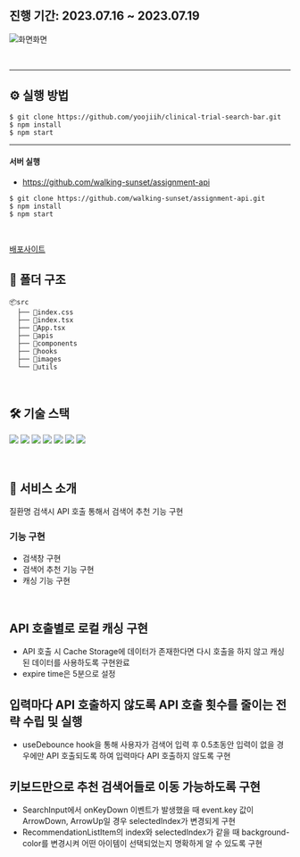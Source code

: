 ## 진행 기간: 2023.07.16 ~ 2023.07.19

![화면화면](https://github.com/yoojiih/clinical-trial-search-bar/assets/33574807/320c3697-68f4-484d-a830-384e6118748d) <br/>

<br/>

---

## ⚙️ 실행 방법

```
$ git clone https://github.com/yoojiih/clinical-trial-search-bar.git
$ npm install
$ npm start
```

---

#### 서버 실행

- https://github.com/walking-sunset/assignment-api

```
$ git clone https://github.com/walking-sunset/assignment-api.git
$ npm install
$ npm start
```

</br>

[배포사이트](clinical-trial-search-bar.vercel.app)

## 📂 폴더 구조

```
📦src
  ├── 📄index.css
  ├── 📄index.tsx
  ├── 📄App.tsx
  ├── 📂apis
  ├── 📂components
  ├── 📂hooks
  ├── 📂images
  └── 📂utils
```

<br/>

## 🛠️ 기술 스택

<img src="https://img.shields.io/badge/react-61DAFB?style=for-the-badge&logo=react&logoColor=white"> <img src="https://img.shields.io/badge/typescript-3178C6?style=for-the-badge&logo=typescript&logoColor=white"> <img src="https://img.shields.io/badge/axios-5A29E4?style=for-the-badge&logo=axios&logoColor=white"> <img src="https://img.shields.io/badge/eslint-4B32C3?style=for-the-badge&logo=eslint&logoColor=white"> <img src="https://img.shields.io/badge/prettier-F7B93E?style=for-the-badge&logo=prettier&logoColor=white"> <img src="https://img.shields.io/badge/husky-000000?style=for-the-badge&logo=husky&logoColor=white"> <img src="https://img.shields.io/badge/vercel-000000?style=for-the-badge&logo=vercel&logoColor=white">

<br/>

## 📖 서비스 소개

질환명 검색시 API 호출 통해서 검색어 추천 기능 구현

### 기능 구현

- 검색창 구현
- 검색어 추천 기능 구현
- 캐싱 기능 구현

<br/>

## API 호출별로 로컬 캐싱 구현

- API 호출 시 Cache Storage에 데이터가 존재한다면 다시 호출을 하지 않고 캐싱된 데이터를 사용하도록 구현완료
- expire time은 5분으로 설정

## 입력마다 API 호출하지 않도록 API 호출 횟수를 줄이는 전략 수립 및 실행

- useDebounce hook을 통해 사용자가 검색어 입력 후 0.5초동안 입력이 없을 경우에만 API 호출되도록 하여 입력마다 API 호출하지 않도록 구현

## 키보드만으로 추천 검색어들로 이동 가능하도록 구현

- SearchInput에서 onKeyDown 이벤트가 발생했을 때 event.key 값이 ArrowDown, ArrowUp일 경우 selectedIndex가 변경되게 구현
- RecommendationListItem의 index와 selectedIndex가 같을 때 background-color를 변경시켜 어떤 아이템이 선택되었는지 명확하게 알 수 있도록 구현
